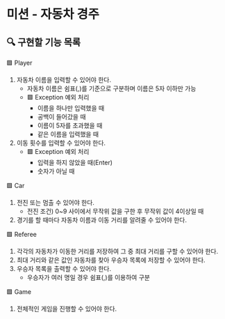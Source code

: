 # 미션 - 자동차 경주

## 🔍 구현할 기능 목록

🟩 Player
1. 자동차 이름을 입력할 수 있어야 한다.
   - 자동차 이름은 쉼표(,)를 기준으로 구분하며 이름은 5자 이하만 가능
   - 🟩 Exception 예외 처리
     - 이름을 하나만 입력했을 때
     - 공백이 들어갔을 때
     - 이름이 5자를 초과했을 때
     - 같은 이름을 입력했을 때
2. 이동 횟수를 입력할 수 있어야 한다.
   - 🟩 Exception 예외 처리
     - 입력을 하지 않았을 때(Enter)
     - 숫자가 아닐 때

🟩 Car
1. 전진 또는 멈출 수 있어야 한다.
   - 전진 조건) 0~9 사이에서 무작위 값을 구한 후 무작위 값이 4이상일 때
2. 경기를 할 때마다 자동차 이름과 이동 거리를 알려줄 수 있어야 한다.

🟩 Referee
1. 각각의 자동차가 이동한 거리를 저장하여 그 중 최대 거리를 구할 수 있어야 한다.
2. 최대 거리와 같은 값인 자동차를 찾아 우승자 목록에 저장할 수 있어야 한다.
3. 우승자 목록을 출력할 수 있어야 한다.
   - 우승자가 여러 명일 경우 쉼표(,)를 이용하여 구분

🟩 Game
1. 전체적인 게임을 진행할 수 있어야 한다.